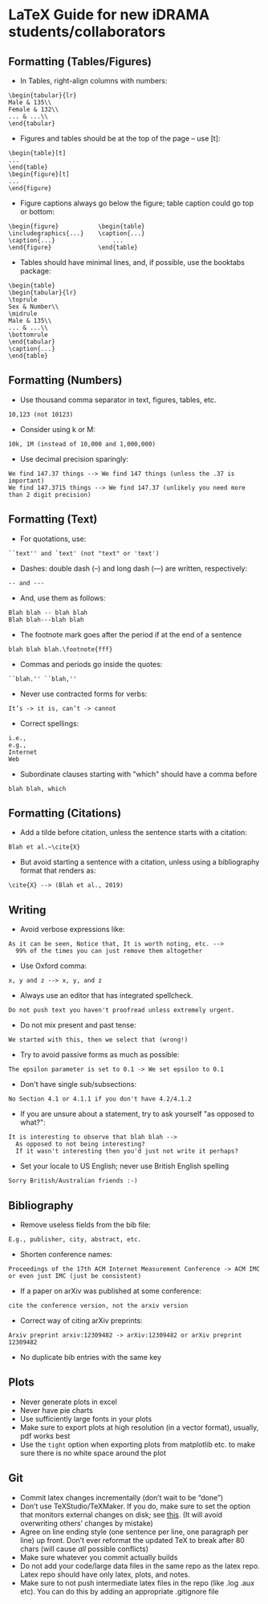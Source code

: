 # LaTeX Guide for new iDRAMA students/collaborators

## Formatting (Tables/Figures)

- In Tables, right-align columns with numbers:
```
\begin{tabular}{lr}
Male & 135\\
Female & 132\\
... & ...\\
\end{tabular}
```

- Figures and tables should be at the top of the page &ndash; use [t]:
```
\begin{table}[t]
...
\end{table}
\begin{figure}[t]
...
\end{figure}
```

- Figure captions always go below the figure; table caption could go top or bottom:
```
\begin{figure}           \begin{table}
\includegraphics{...}    \caption{...}
\caption{...}                ...
\end{figure}             \end{table} 
```

- Tables should have minimal lines, and, if possible, use the booktabs package:
```
\begin{table}
\begin{tabular}{lr}
\toprule
Sex & Number\\
\midrule
Male & 135\\
... & ...\\
\bottomrule
\end{tabular}
\caption{...}
\end{table}
```

## Formatting (Numbers)

- Use thousand comma separator in text, figures, tables, etc.
```
10,123 (not 10123)
```

- Consider using k or M:
```
10k, 1M (instead of 10,000 and 1,000,000)
```

- Use decimal precision sparingly:
```
We find 147.37 things --> We find 147 things (unless the .37 is important)
We find 147.3715 things --> We find 147.37 (unlikely you need more than 2 digit precision)
```

## Formatting (Text)

- For quotations, use:
``` 
``text'' and `text' (not "text" or 'text')
```

- Dashes: double dash (&ndash;) and long dash (&mdash;) are written, respectively:
```
-- and ---
```

- And, use them as follows:
```
Blah blah -- blah blah
Blah blah---blah blah
```

- The footnote mark goes after the period if at the end of a sentence
```
blah blah blah.\footnote{fff}
```

- Commas and periods go inside the quotes:
```
``blah.'' ``blah,''
```

- Never use contracted forms for verbs:
```
It’s -> it is, can’t -> cannot
```

- Correct spellings:
```
i.e.,
e.g.,
Internet
Web
```

- Subordinate clauses starting with "which" should have a comma before
```
blah blah, which
```

## Formatting (Citations)

-  Add a tilde before citation, unless the sentence starts with a citation:
```
Blah et al.~\cite{X}
```

- But avoid starting a sentence with a citation, unless using a bibliography format that renders as:
```
\cite{X} --> (Blah et al., 2019)
```

## Writing 

- Avoid verbose expressions like:
``` 
As it can be seen, Notice that, It is worth noting, etc. --> 
  99% of the times you can just remove them altogether
```

- Use Oxford comma: 
```
x, y and z --> x, y, and z
```
- Always use an editor that has integrated spellcheck.
```
Do not push text you haven't proofread unless extremely urgent.
```

- Do not mix present and past tense:
```
We started with this, then we select that (wrong!)
```

- Try to avoid passive forms as much as possible:
```
The epsilon parameter is set to 0.1 -> We set epsilon to 0.1
```

- Don't have single sub/subsections:
```
No Section 4.1 or 4.1.1 if you don't have 4.2/4.1.2
```

- If you are unsure about a statement, try to ask yourself "as opposed to what?": 
```
It is interesting to observe that blah blah --> 
  As opposed to not being interesting? 
  If it wasn't interesting then you'd just not write it perhaps?
```

- Set your locale to US English; never use British English spelling
```
Sorry British/Australian friends :-)
```


## Bibliography
- Remove useless fields from the bib file:
```
E.g., publisher, city, abstract, etc.
```

- Shorten conference names:
```
Proceedings of the 17th ACM Internet Measurement Conference -> ACM IMC or even just IMC (just be consistent)

```

- If a paper on arXiv was published at some conference:
```
cite the conference version, not the arxiv version
```

- Correct way of citing arXiv preprints:
```
Arxiv preprint arxiv:12309482 -> arXiv:12309482 or arXiv preprint 12309482
```

- No duplicate bib entries with the same key


## Plots
- Never generate plots in excel
- Never have pie charts
- Use sufficiently large fonts in your plots
- Make sure to export plots at high resolution (in a vector format), usually, pdf works best
- Use the `tight` option when exporting plots from matplotlib etc. to make sure there is no white space around the plot


## Git
- Commit latex changes incrementally (don’t wait to be “done”)
- Don’t use TeXStudio/TeXMaker. If you do, make sure to set the option that monitors external changes on disk; see [this](https://tex.stackexchange.com/questions/226355/texmaker-overwrites-file-that-was-externally-modified). (It will avoid overwriting others’ changes by mistake)
- Agree on line ending style (one sentence per line, one paragraph per line) up front. Don’t ever reformat the updated TeX to break after 80 chars (will cause *all* possible conflicts)
- Make sure whatever you commit actually builds
- Do not add your code/large data files in the same repo as the latex repo. Latex repo should have only latex, plots, and notes.
- Make sure to not push intermediate latex files in the repo (like .log .aux etc). You can do this by adding an appropriate .gitignore file
